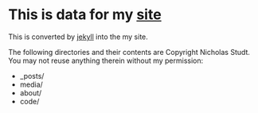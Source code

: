 # This is data for my [site](http://nicholasstudt.com)

This is converted by [jekyll](http://jekyllrb.com/) into the my site.

The following directories and their contents are Copyright Nicholas Studt. 
You may not reuse anything therein without my permission:

* _posts/
* media/
* about/
* code/
